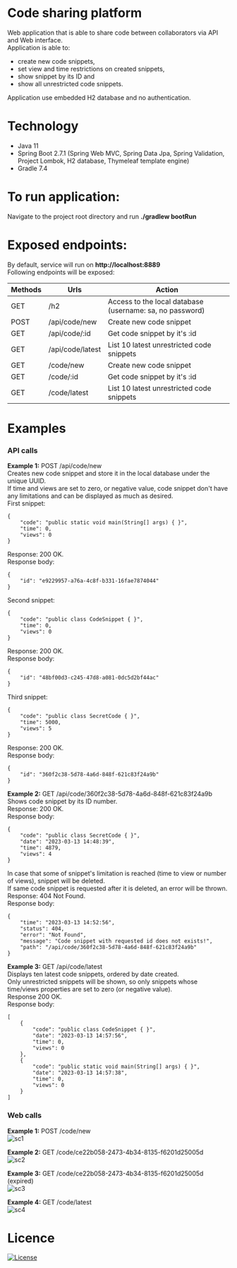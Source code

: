 # Code sharing platform
Web application that is able to share code between collaborators via API and Web interface. <br>
Application is able to:
- create new code snippets,
- set view and time restrictions on created snippets,
- show snippet by its ID and
- show all unrestricted code snippets.

Application use embedded H2 database and no authentication.

# Technology
- Java 11
- Spring Boot 2.7.1 (Spring Web MVC, Spring Data Jpa, Spring Validation, Project Lombok, H2 database, Thymeleaf template engine)
- Gradle 7.4

# To run application:
Navigate to the project root directory and run **./gradlew bootRun**

# Exposed endpoints:
By default, service will run on **http://localhost:8889** <br/>
Following endpoints will be exposed:

| Methods   | Urls             | Action                                                   |
|-----------|------------------|----------------------------------------------------------|
| GET       | /h2              | Access to the local database (username: sa, no password) |
| POST      | /api/code/new    | Create new code snippet                                  |
| GET       | /api/code/:id    | Get code snippet by it's :id                             |
| GET       | /api/code/latest | List 10 latest unrestricted code snippets                |
| GET       | /code/new        | Create new code snippet                                  |
| GET       | /code/:id        | Get code snippet by it's :id                             |
| GET       | /code/latest     | List 10 latest unrestricted code snippets                |

# Examples
### API calls
**Example 1:** POST /api/code/new <br/>
Creates new code snippet and store it in the local database under the unique UUID. <br>
If time and views are set to zero, or negative value, code snippet don't have any limitations and can be displayed as much as desired. <br>
First snippet:
```
{
    "code": "public static void main(String[] args) { }",
    "time": 0,
    "views": 0
}
```
Response: 200 OK. <br>
Response body:
```
{
    "id": "e9229957-a76a-4c8f-b331-16fae7874044"
}
```
Second snippet:
```
{
    "code": "public class CodeSnippet { }",
    "time": 0,
    "views": 0
}
```
Response: 200 OK. <br>
Response body:
```
{
    "id": "48bf00d3-c245-47d8-a081-0dc5d2bf44ac"
}
```
Third snippet:
```
{
    "code": "public class SecretCode { }",
    "time": 5000,
    "views": 5
}
```
Response: 200 OK. <br>
Response body:
```
{
    "id": "360f2c38-5d78-4a6d-848f-621c83f24a9b"
}
```
**Example 2:** GET /api/code/360f2c38-5d78-4a6d-848f-621c83f24a9b <br>
Shows code snippet by its ID number. <br>
Response: 200 OK. <br>
Response body:
```
{
    "code": "public class SecretCode { }",
    "date": "2023-03-13 14:48:39",
    "time": 4879,
    "views": 4
}
```
In case that some of snippet's limitation is reached (time to view or number of views), snippet will be deleted. <br>
If same code snippet is requested after it is deleted, an error will be thrown. <br>
Response: 404 Not Found. <br>
Response body:
```
{
    "time": "2023-03-13 14:52:56",
    "status": 404,
    "error": "Not Found",
    "message": "Code snippet with requested id does not exists!",
    "path": "/api/code/360f2c38-5d78-4a6d-848f-621c83f24a9b"
}
```
**Example 3:** GET /api/code/latest <br>
Displays ten latest code snippets, ordered by date created. <br>
Only unrestricted snippets will be shown, so only snippets whose time/views properties are set to zero (or negative value). <br>
Response 200 OK. <br>
Response body:
```
[
    {
        "code": "public class CodeSnippet { }",
        "date": "2023-03-13 14:57:56",
        "time": 0,
        "views": 0
    },
    {
        "code": "public static void main(String[] args) { }",
        "date": "2023-03-13 14:57:38",
        "time": 0,
        "views": 0
    }
]
```
### Web calls
**Example 1:** POST /code/new <br>
![sc1](https://user-images.githubusercontent.com/82412662/224753754-75b635a9-1553-469e-a7e1-06e35d93b5d1.png)

**Example 2:** GET /code/ce22b058-2473-4b34-8135-f6201d25005d <br>
![sc2](https://user-images.githubusercontent.com/82412662/224753853-10289d04-d1ae-41cb-ab45-f20653952a15.png)

**Example 3:** GET /code/ce22b058-2473-4b34-8135-f6201d25005d (expired) <br>
![sc3](https://user-images.githubusercontent.com/82412662/224753956-57bef0cb-98e0-407f-80e4-95e43580f72b.png)

**Example 4:** GET /code/latest <br>
![sc4](https://user-images.githubusercontent.com/82412662/224754030-a672d9a0-0bdc-47d8-88e1-66e5deb33292.png)

# Licence
[![License](https://img.shields.io/badge/License-Apache_2.0-blue.svg)](https://opensource.org/licenses/Apache-2.0)
